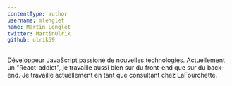 ```yaml
---
contentType: author
username: mlenglet
name: Martin Lenglet
twitter: MartinUlrik
github: ulrik59
---
```

Développeur JavaScript passioné de nouvelles technologies.
Actuellement un "React-addict", je travaille aussi bien sur du front-end que sur du back-end.
Je travaille actuellement en tant que consultant chez LaFourchette.

